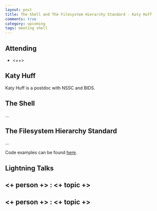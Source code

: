 ```yaml
---
layout: post
title: The Shell and The Filesystem Hierarchy Standard - Katy Huff
comments: true
category: upcoming
tags: meeting shell
---
```


## Attending

- <++>

## Katy Huff

Katy Huff is a postdoc with NSSC and BIDS.

## The Shell

...

## The Filesystem Hierarchy Standard

...

Code examples can be found [here][code].

## Lightning Talks

## <+ person +> : <+ topic +>

## <+ person +> : <+ topic +>


[code]: https://github.com/thehackerwithin/berkeley/tree/master/topic "Code 
Examples"
